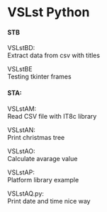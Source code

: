 # VSLst Python

#### STB
VSLstBD: <br>
Extract data from csv with titles

VSLstBE <br>
Testing tkinter frames

#### STA: 
VSLstAM: <br>
Read CSV file with IT8c library

VSLstAN: <br>
Print christmas tree

VSLstAO: <br>
Calculate avarage value

VSLstAP: <br>
Platform library example

VSLstAQ.py: <br>
Print date and time nice way
